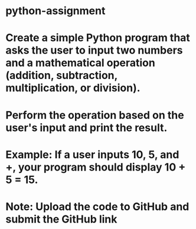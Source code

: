 # python-assignment
# Create a simple Python program that asks the user to input two numbers and a mathematical operation (addition, subtraction, multiplication, or division).
# Perform the operation based on the user's input and print the result.
# Example: If a user inputs 10, 5, and +, your program should display 10 + 5 = 15.
# Note: Upload the code to GitHub and submit the GitHub link
